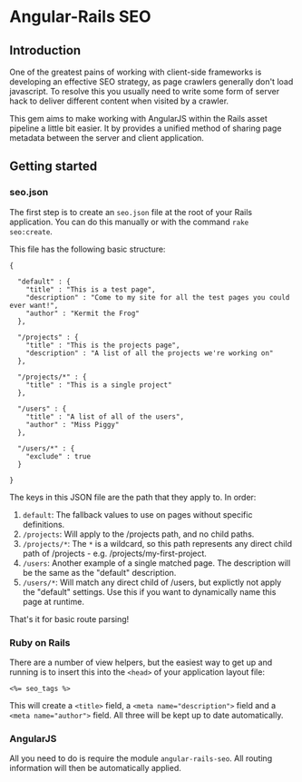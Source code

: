 # Angular-Rails SEO

## Introduction
One of the greatest pains of working with client-side frameworks is developing an effective SEO strategy, as page crawlers generally don't load javascript. To resolve this you usually need to write some form of server hack to deliver different content when visited by a crawler.

This gem aims to make working with AngularJS within the Rails asset pipeline a little bit easier. It by provides a unified method of sharing page metadata between the server and client application.

## Getting started

### seo.json

The first step is to create an `seo.json` file at the root of your Rails application. You can do this manually or with the command `rake seo:create`.

This file has the following basic structure:

    {

      "default" : {
        "title" : "This is a test page",
        "description" : "Come to my site for all the test pages you could ever want!",
        "author" : "Kermit the Frog"
      },

      "/projects" : {
        "title" : "This is the projects page",
        "description" : "A list of all the projects we're working on"
      },

      "/projects/*" : {
        "title" : "This is a single project"
      },

      "/users" : {
        "title" : "A list of all of the users",
        "author" : "Miss Piggy"
      },

      "/users/*" : {
        "exclude" : true
      }

    }

The keys in this JSON file are the path that they apply to. In order:

1. `default`: The fallback values to use on pages without specific definitions.
2. `/projects`: Will apply to the /projects path, and no child paths.
3. `/projects/*`: The `*` is a wildcard, so this path represents any direct child path of /projects - e.g. /projects/my-first-project.
4. `/users`: Another example of a single matched page. The description will be the same as the "default" description.
5. `/users/*`: Will match any direct child of /users, but explictly not apply the "default" settings. Use this if you want to dynamically name this page at runtime.

That's it for basic route parsing!


### Ruby on Rails
There are a number of view helpers, but the easiest way to get up and running is to insert this into the `<head>` of your application layout file:

`<%= seo_tags %>`

This will create a `<title>` field, a `<meta name="description">` field and a `<meta name="author">` field. All three will be kept up to date automatically.


### AngularJS
All you need to do is require the module `angular-rails-seo`. All routing information will then be automatically applied.
